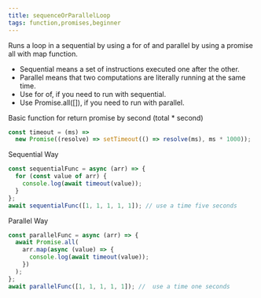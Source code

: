 ```yaml
---
title: sequenceOrParallelLoop
tags: function,promises,beginner
---
```


Runs a loop in a sequential by using a for of and parallel by using a promise all with map function.

- Sequential means a set of instructions executed one after the other.
- Parallel means that two computations are literally running at the same time.
- Use for of, if you need to run with sequential.
- Use Promise.all([]), if you need to run with parallel.

Basic function for return promise by second (total \* second)

```js
const timeout = (ms) =>
  new Promise((resolve) => setTimeout(() => resolve(ms), ms * 1000));
```

Sequential Way

```js
const sequentialFunc = async (arr) => {
  for (const value of arr) {
    console.log(await timeout(value));
  }
};
await sequentialFunc([1, 1, 1, 1, 1]); // use a time five seconds
```

Parallel Way

```js
const parallelFunc = async (arr) => {
  await Promise.all(
    arr.map(async (value) => {
      console.log(await timeout(value));
    })
  );
};
await parallelFunc([1, 1, 1, 1, 1]); //  use a time one seconds
```
